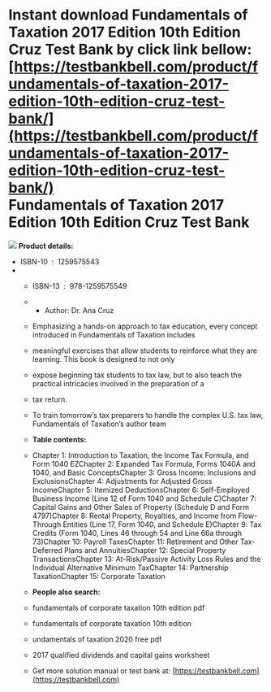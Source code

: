 Instant download **Fundamentals of Taxation 2017 Edition 10th Edition Cruz Test Bank** by click link bellow:  
[https://testbankbell.com/product/fundamentals-of-taxation-2017-edition-10th-edition-cruz-test-bank/](https://testbankbell.com/product/fundamentals-of-taxation-2017-edition-10th-edition-cruz-test-bank/)  
Fundamentals of Taxation 2017 Edition 10th Edition Cruz Test Bank
=================================================================


![](https://testbankbell.com/wp-content/uploads/2023/05/fundamentals-taxation-2017-edition-10th-edition-cruz-test-bank.jpg)
**Product details:**
* ISBN-10 ‏ : ‎ 1259575543
* * ISBN-13 ‏ : ‎ 978-1259575549
  * * Author: Dr. Ana Cruz
   
  * Emphasizing a hands-on approach to tax education, every concept introduced in Fundamentals of Taxation includes
  * meaningful exercises that allow students to reinforce what they are learning. This book is designed to not only
  * expose beginning tax students to tax law, but to also teach the practical intricacies involved in the preparation of a
  * tax return.
 
  * To train tomorrow’s tax preparers to handle the complex U.S. tax law, Fundamentals of Taxation’s author team
 
  * **Table contents:**
  * Chapter 1: Introduction to Taxation, the Income Tax Formula, and Form 1040 EZChapter 2: Expanded Tax Formula, Forms 1040A and 1040, and Basic ConceptsChapter 3: Gross Income: Inclusions and ExclusionsChapter 4: Adjustments for Adjusted Gross IncomeChapter 5: Itemized DeductionsChapter 6: Self-Employed Business Income (Line 12 of Form 1040 and Schedule C)Chapter 7: Capital Gains and Other Sales of Property (Schedule D and Form 4797)Chapter 8: Rental Property, Royalties, and Income from Flow-Through Entities (Line 17, Form 1040, and Schedule E)Chapter 9: Tax Credits (Form 1040, Lines 46 through 54 and Line 66a through 73)Chapter 10: Payroll TaxesChapter 11: Retirement and Other Tax-Deferred Plans and AnnuitiesChapter 12: Special Property TransactionsChapter 13: At-Risk/Passive Activity Loss Rules and the Individual Alternative Minimum TaxChapter 14: Partnership TaxationChapter 15: Corporate Taxation
 
  * **People also search:**
 
  * fundamentals of corporate taxation 10th edition pdf
 
  * fundamentals of corporate taxation 10th edition
 
  * undamentals of taxation 2020 free pdf
 
  * 2017 qualified dividends and capital gains worksheet
  *  Get more solution manual or test bank at: [https://testbankbell.com](https://testbankbell.com)
